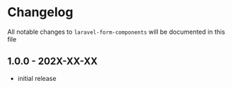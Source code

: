 # Changelog

All notable changes to `laravel-form-components` will be documented in this file

## 1.0.0 - 202X-XX-XX

- initial release
